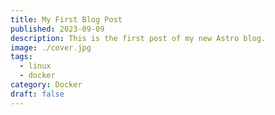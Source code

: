 ```yaml
---
title: My First Blog Post
published: 2023-09-09
description: This is the first post of my new Astro blog.
image: ./cover.jpg
tags:
  - linux
  - docker
category: Docker
draft: false
---
```

